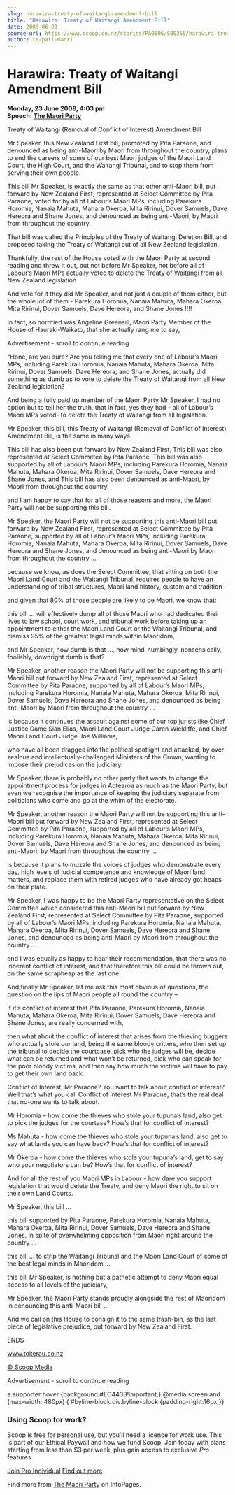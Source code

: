 ```yaml
---
slug: harawira-treaty-of-waitangi-amendment-bill
title: "Harawira: Treaty of Waitangi Amendment Bill"
date: 2008-06-23
source-url: https://www.scoop.co.nz/stories/PA0806/S00355/harawira-treaty-of-waitangi-amendment-bill.htm
author: te-pati-maori
---
```

Harawira: Treaty of Waitangi Amendment Bill
===========================================

**Monday, 23 June 2008, 4:03 pm**  
**Speech: [The Maori Party](https://info.scoop.co.nz/The_Maori_Party)**

Treaty of Waitangi (Removal of Conflict of Interest) Amendment Bill

Mr Speaker, this New Zealand First bill, promoted by Pita Paraone, and denounced as being anti-Maori by Maori from throughout the country, plans to end the careers of some of our best Maori judges of the Maori Land Court, the High Court, and the Waitangi Tribunal, and to stop them from serving their own people.

This bill Mr Speaker, is exactly the same as that other anti-Maori bill, put forward by New Zealand First, represented at Select Committee by Pita Paraone, voted for by all of Labour’s Maori MPs, including Parekura Horomia, Nanaia Mahuta, Mahara Okeroa, Mita Ririnui, Dover Samuels, Dave Hereora and Shane Jones, and denounced as being anti-Maori, by Maori from throughout the country.

That bill was called the Principles of the Treaty of Waitangi Deletion Bill, and proposed taking the Treaty of Waitangi out of all New Zealand legislation.

  
Thankfully, the rest of the House voted with the Maori Party at second reading and threw it out, but not before Mr Speaker, not before all of Labour’s Maori MPs actually voted to delete the Treaty of Waitangi from all New Zealand legislation.

And vote for it they did Mr Speaker, and not just a couple of them either, but the whole lot of them - Parekura Horomia, Nanaia Mahuta, Mahara Okeroa, Mita Ririnui, Dover Samuels, Dave Hereora, and Shane Jones !!!!

In fact, so horrified was Angeline Greensill, Maori Party Member of the House of Hauraki-Waikato, that she actually rang me to say,

Advertisement - scroll to continue reading





“Hone, are you sure? Are you telling me that every one of Labour’s Maori MPs, including Parekura Horomia, Nanaia Mahuta, Mahara Okeroa, Mita Ririnui, Dover Samuels, Dave Hereora, and Shane Jones, actually did something as dumb as to vote to delete the Treaty of Waitangi from all New Zealand legislation?

And being a fully paid up member of the Maori Party Mr Speaker, I had no option but to tell her the truth, that in fact, yes they had – all of Labour’s Maori MPs voted- to delete the Treaty of Waitangi from all legislation.

  
Mr Speaker, this bill, this Treaty of Waitangi (Removal of Conflict of Interest) Amendment Bill, is the same in many ways.

This bill has also been put forward by New Zealand First, This bill was also represented at Select Committee by Pita Paraone, This bill was also supported by all of Labour’s Maori MPs, including Parekura Horomia, Nanaia Mahuta, Mahara Okeroa, Mita Ririnui, Dover Samuels, Dave Hereora and Shane Jones, and This bill has also been denounced as anti-Maori, by Maori from throughout the country.

and I am happy to say that for all of those reasons and more, the Maori Party will not be supporting this bill.

  
Mr Speaker, the Maori Party will not be supporting this anti-Maori bill put forward by New Zealand First, represented at Select Committee by Pita Paraone, supported by all of Labour’s Maori MPs, including Parekura Horomia, Nanaia Mahuta, Mahara Okeroa, Mita Ririnui, Dover Samuels, Dave Hereora and Shane Jones, and denounced as being anti-Maori by Maori from throughout the country …

because we know, as does the Select Committee, that sitting on both the Maori Land Court and the Waitangi Tribunal, requires people to have an understanding of tribal structures, Maori land history, custom and tradition –

and given that 80% of those people are likely to be Maori, we know that:

this bill … will effectively dump all of those Maori who had dedicated their lives to law school, court work, and tribunal work before taking up an appointment to either the Maori Land Court or the Waitangi Tribunal, and dismiss 95% of the greatest legal minds within Maoridom,

and Mr Speaker, how dumb is that …, how mind-numbingly, nonsensically, foolishly, downright dumb is that?

  
Mr Speaker, another reason the Maori Party will not be supporting this anti-Maori bill put forward by New Zealand First, represented at Select Committee by Pita Paraone, supported by all of Labour’s Maori MPs, including Parekura Horomia, Nanaia Mahuta, Mahara Okeroa, Mita Ririnui, Dover Samuels, Dave Hereora and Shane Jones, and denounced as being anti-Maori by Maori from throughout the country …

is because it continues the assault against some of our top jurists like Chief Justice Dame Sian Elias, Maori Land Court Judge Caren Wickliffe, and Chief Maori Land Court Judge Joe Williams,

who have all been dragged into the political spotlight and attacked, by over-zealous and intellectually-challenged Ministers of the Crown, wanting to impose their prejudices on the judiciary.

Mr Speaker, there is probably no other party that wants to change the appointment process for judges in Aotearoa as much as the Maori Party, but even we recognise the importance of keeping the judiciary separate from politicians who come and go at the whim of the electorate.

  
Mr Speaker, another reason the Maori Party will not be supporting this anti-Maori bill put forward by New Zealand First, represented at Select Committee by Pita Paraone, supported by all of Labour’s Maori MPs, including Parekura Horomia, Nanaia Mahuta, Mahara Okeroa, Mita Ririnui, Dover Samuels, Dave Hereora and Shane Jones, and denounced as being anti-Maori, by Maori from throughout the country …

is because it plans to muzzle the voices of judges who demonstrate every day, high levels of judicial competence and knowledge of Maori land matters, and replace them with retired judges who have already got heaps on their plate.

  
Mr Speaker, I was happy to be the Maori Party representative on the Select Committee which considered this anti-Maori bill put forward by New Zealand First, represented at Select Committee by Pita Paraone, supported by all of Labour’s Maori MPs, including Parekura Horomia, Nanaia Mahuta, Mahara Okeroa, Mita Ririnui, Dover Samuels, Dave Hereora and Shane Jones, and denounced as being anti-Maori by Maori from throughout the country …

and I was equally as happy to hear their recommendation, that there was no inherent conflict of interest, and that therefore this bill could be thrown out, on the same scrapheap as the last one.

  
And finally Mr Speaker, let me ask this most obvious of questions, the question on the lips of Maori people all round the country –

if it’s conflict of interest that Pita Paraone, Parekura Horomia, Nanaia Mahuta, Mahara Okeroa, Mita Ririnui, Dover Samuels, Dave Hereora and Shane Jones, are really concerned with,

then what about the conflict of interest that arises from the thieving buggers who actually stole our land, being the same bloody critters, who then set up the tribunal to decide the courtcase, pick who the judges will be, decide what can be returned and what won’t be returned, pick who can speak for the poor bloody victims, and then say how much the victims will have to pay to get their own land back.

Conflict of Interest, Mr Paraone? You want to talk about conflict of interest? Well that’s what you call Conflict of Interest Mr Paraone, that’s the real deal that no-one wants to talk about.

Mr Horomia – how come the thieves who stole your tupuna’s land, also get to pick the judges for the courtase? How’s that for conflict of interest?

Ms Mahuta - how come the thieves who stole your tupuna’s land, also get to say what lands you can have back? How’s that for conflict of interest?

Mr Okeroa - how come the thieves who stole your tupuna’s land, get to say who your negotiators can be? How’s that for conflict of interest?

And for all the rest of you Maori MPs in Labour - how dare you support legislation that would delete the Treaty, and deny Maori the right to sit on their own Land Courts.

Mr Speaker, this bill …

this bill supported by Pita Paraone, Parekura Horomia, Nanaia Mahuta, Mahara Okeroa, Mita Ririnui, Dover Samuels, Dave Hereora and Shane Jones, in spite of overwhelming opposition from Maori right around the country …

this bill … to strip the Waitangi Tribunal and the Maori Land Court of some of the best legal minds in Maoridom …

this bill Mr Speaker, is nothing but a pathetic attempt to deny Maori equal access to all levels of the judiciary,

Mr Speaker, the Maori Party stands proudly alongside the rest of Maoridom in denouncing this anti-Maori bill …

And we call on this House to consign it to the same trash-bin, as the last piece of legislative prejudice, put forward by New Zealand First.

ENDS

www.tokerau.co.nz

[© Scoop Media](http://www.scoop.co.nz/about/terms.html)  

Advertisement - scroll to continue reading



a.supporter:hover {background:#EC4438!important;} @media screen and (max-width: 480px) { #byline-block div.byline-block {padding-right:16px;}}

### Using Scoop for work?

Scoop is free for personal use, but you’ll need a licence for work use. This is part of our Ethical Paywall and how we fund Scoop. Join today with plans starting from less than $3 per week, plus gain access to exclusive _Pro_ features.  
  
[Join Pro Individual](https://pro.scoop.co.nz/Individual/?from=ProIn24) [Find out more](https://pro.scoop.co.nz/using-scoop-for-work/?from=ProIn24)

Find more from [The Maori Party](https://info.scoop.co.nz/The_Maori_Party) on InfoPages.